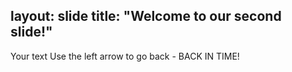 layout: slide
title: "Welcome to our second slide!"
---
Your text
Use the left arrow to go back - BACK IN TIME!
